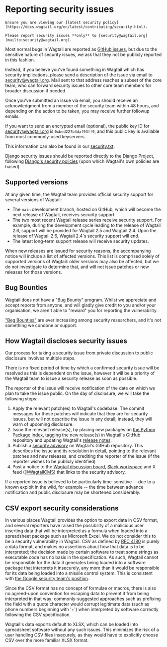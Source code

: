 # Reporting security issues

```{warning}
Ensure you are viewing our [latest security policy](https://docs.wagtail.org/en/latest/contributing/security.html).
```

```{note}
Please report security issues **only** to [security@wagtail.org](mailto:security@wagtail.org).
```

Most normal bugs in Wagtail are reported as [GitHub issues](https://github.com/wagtail/wagtail/issues), but due to the sensitive nature of security issues, we ask that they not be publicly reported in this fashion.

Instead, if you believe you've found something in Wagtail which has security implications, please send a description of the issue via email to <security@wagtail.org>.
Mail sent to that address reaches a subset of the core team, who can forward security issues to other core team members for broader discussion if needed.

Once you've submitted an issue via email, you should receive an acknowledgment from a member of the security team within 48 hours, and depending on the action to be taken, you may receive further followup emails.

If you want to send an encrypted email (optional), the public key ID for <security@wagtail.org> is `0xbed227b4daf93ff9`, and this public key is available from most commonly-used keyservers.

This information can also be found in our [security.txt](https://wagtail.org/.well-known/security.txt).

Django security issues should be reported directly to the Django Project, following [Django's security policies](inv:django#internals/security) (upon which Wagtail's own policies are based).

## Supported versions

At any given time, the Wagtail team provides official security support for several versions of Wagtail:

-   The `main` development branch, hosted on GitHub, which will become the next release of Wagtail, receives security support.
-   The two most recent Wagtail release series receive security support.
    For example, during the development cycle leading to the release of
    Wagtail 2.6, support will be provided for Wagtail 2.5 and Wagtail 2.4. Upon the release of Wagtail 2.6, Wagtail 2.4's security support will end.
-   The latest long-term support release will receive security updates.

When new releases are issued for security reasons, the accompanying notice will include a list of affected versions.
This list is comprised solely of supported versions of Wagtail: older versions may also be affected, but we do not investigate to determine that, and will not issue patches or new releases for those versions.

## Bug Bounties

Wagtail does not have a "Bug Bounty" program. Whilst we appreciate and accept reports from anyone, and will gladly give credit to you and/or your organisation, we aren't able to "reward" you for reporting the vulnerability.

["Beg Bounties"](https://www.troyhunt.com/beg-bounties/) are ever increasing among security researchers, and it's not something we condone or support.

## How Wagtail discloses security issues

Our process for taking a security issue from private discussion to public disclosure involves multiple steps.

There is no fixed period of time by which a confirmed security issue will be resolved as this is dependent on the issue, however it will be a priority of the Wagtail team to issue a security release as soon as possible.

The reporter of the issue will receive notification of the date on which we plan to take the issue public.
On the day of disclosure, we will take the following steps:

1. Apply the relevant patch(es) to Wagtail's codebase.
   The commit messages for these patches will indicate that they are for security issues, but will not describe the issue in any detail; instead, they will warn of upcoming disclosure.
2. Issue the relevant release(s), by placing new packages on [the Python Package Index](https://pypi.org/project/wagtail/), tagging the new release(s) in Wagtail's GitHub repository and updating Wagtail's [release notes](../releases/index).
3. Publish a [security advisory](https://github.com/wagtail/wagtail/security/advisories?state=published) on Wagtail's GitHub repository. This describes the issue and its resolution in detail, pointing to the relevant patches and new releases, and crediting the reporter of the issue (if the reporter wishes to be publicly identified)
4. Post a notice to the [Wagtail discussion board](https://github.com/wagtail/wagtail/discussions), [Slack workspace](https://wagtail.org/slack/) and X feed ([\@WagtailCMS](https://x.com/wagtailcms)) that links to the security advisory.

If a reported issue is believed to be particularly time-sensitive -- due to a known exploit in the wild, for example -- the time between advance notification and public disclosure may be shortened considerably.

## CSV export security considerations

In various places Wagtail provides the option to export data in CSV format, and several reporters have raised the possibility of a malicious user inserting data that will be interpreted as a formula when loaded into a spreadsheet package such as Microsoft Excel. We do not consider this to be a security vulnerability in Wagtail. CSV as defined by [RFC 4180](https://datatracker.ietf.org/doc/html/rfc4180) is purely a data format, and makes no assertions about how that data is to be interpreted; the decision made by certain software to treat some strings as executable code has no basis in the specification. As such, Wagtail cannot be responsible for the data it generates being loaded into a software package that interprets it insecurely, any more than it would be responsible for its data being loaded into a missile control system. This is consistent with [the Google security team's position](https://sites.google.com/site/bughunteruniversity/nonvuln/csv-excel-formula-injection).

Since the CSV format has no concept of formulae or macros, there is also no agreed-upon convention for escaping data to prevent it from being interpreted in that way; commonly-suggested approaches such as prefixing the field with a quote character would corrupt legitimate data (such as phone numbers beginning with '+') when interpreted by software correctly following the CSV specification.

Wagtail's data exports default to XLSX, which can be loaded into spreadsheet software without any such issues. This minimizes the risk of a user handling CSV files insecurely, as they would have to explicitly choose CSV over the more familiar XLSX format.
